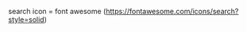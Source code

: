 <!-- adjust later -->

search icon = font awesome (https://fontawesome.com/icons/search?style=solid)